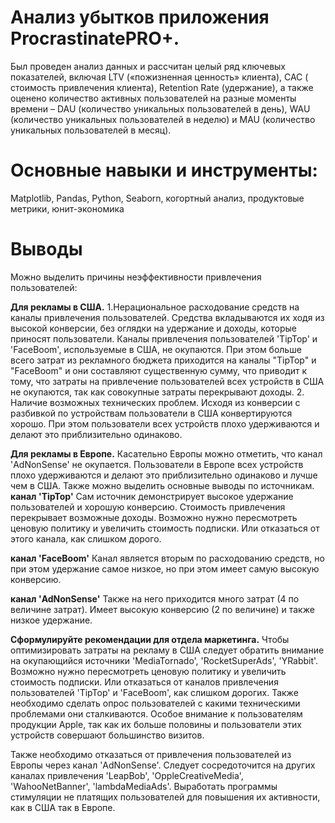 # Анализ убытков приложения ProcrastinatePRO+.
Был проведен анализ данных и рассчитан целый ряд ключевых показателей, включая LTV
(«пожизненная ценность» клиента), CAC ( стоимость привлечения клиента), Retention Rate
(удержание), а также оценено количество активных пользователей на разные моменты
времени – DAU (количество уникальных пользователей в день), WAU (количество уникальных
пользователей в неделю) и MAU (количество уникальных пользователей в месяц).
 # Основные навыки и инструменты: 
 Matplotlib, Pandas, Python, Seaborn, когортный анализ,
продуктовые метрики, юнит-экономика
# Выводы
Можно выделить причины неэффективности привлечения пользователей:

**Для рекламы в США.**
1.Нерациональное расходование средств на каналы привлечения пользователей. Средства вкладываются их ходя из высокой конверсии, без оглядки на удержание и доходы, которые приносят пользователи. Каналы привлечения пользователей 'TipTop' и 'FaceBoom', используемые в США, не окупаются. При этом больше всего затрат из рекламного бюджета приходится на каналы "TipTop" и "FaceBoom" и они составляют существенную сумму, что приводит к тому, что затраты на привлечение пользователей всех устройств в США не окупаются, так как совокупные затраты перекрывают доходы. 2. Наличие возможных технических проблем. Исходя из конверсии с разбивкой по устройствам пользователи в США конвертируются хорошо. При этом пользователи всех устройств плохо удерживаются и делают это приблизительно одинаково.

**Для рекламы в Европе.**
Касательно Европы можно отметить, что канал 'AdNonSense' не окупается. Пользователи в Европе всех устройств плохо удерживаются и делают это приблизительно одинаково и лучше чем в США.
Также можно выделить основные выводы по источникам.
**канал 'TipTop'**
Сам источник демонстрирует высокое удержание пользователей и хорошую конверсию. Стоимость привлечения перекрывает возможные доходы. Возможно нужно пересмотреть ценовую политику и увеличить стоимость подписки. Или отказаться от этого канала, как слишком дорого.

**канал 'FaceBoom'**
Канал является вторым по расходованию средств, но при этом удержание самое низкое, но при этом имеет самую высокую конверсию.

**канал 'AdNonSense'**
Также на него приходится много затрат (4 по величине затрат). Имеет высокую конверсию (2 по величине) и также низкое удержание.

**Сформулируйте рекомендации для отдела маркетинга.**
Чтобы оптимизировать затраты на рекламу в США следует обратить внимание на окупающийся источники 'MediaTornado', 'RocketSuperAds', 'YRabbit'. Возможно нужно пересмотреть ценовую политику и увеличить стоимость подписки. Или отказаться от каналов привлечения пользователей 'TipTop' и 'FaceBoom', как слишком дорогих. Также необходимо сделать опрос пользователей с какими техническими проблемами они сталкиваются. Особое внимание к пользователям продукции Apple, так как их больше половины и пользователи этих устройств совершают большинство визитов.

Также необходимо отказаться от привлечения пользователей из Европы через канал 'AdNonSense'. Следует сосредоточится на других каналах привлечения 'LeapBob', 'OppleCreativeMedia', 'WahooNetBanner', 'lambdaMediaAds'. Выработать программы стимуляции не платящих пользователей для повышения их активности, как в США так в Европе.
